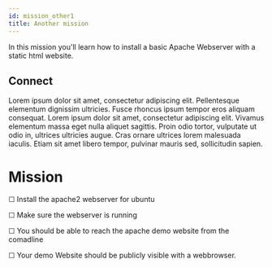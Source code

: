 ```yaml
---
id: mission_other1
title: Another mission
---
```


In this mission you'll learn how to install a basic Apache Webserver with a static html website.

## Connect

Lorem ipsum dolor sit amet, consectetur adipiscing elit. Pellentesque elementum dignissim ultricies. Fusce rhoncus ipsum tempor eros aliquam consequat. Lorem ipsum dolor sit amet, consectetur adipiscing elit. Vivamus elementum massa eget nulla aliquet sagittis. Proin odio tortor, vulputate ut odio in, ultrices ultricies augue. Cras ornare ultrices lorem malesuada iaculis. Etiam sit amet libero tempor, pulvinar mauris sed, sollicitudin sapien.

# Mission

☐ Install the apache2 webserver for ubuntu

☐ Make sure the webserver is running

☐ You should be able to reach the apache demo website from the comadline

☐ Your demo Website should be publicly visible with a webbrowser.